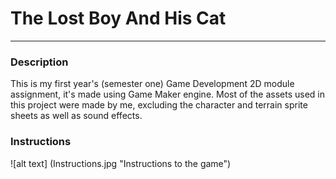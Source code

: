 # The Lost Boy And His Cat
---
### Description
This is my first year's (semester one) Game Development 2D module assignment, it's made using Game Maker engine. Most of the assets used in this project were made by me, excluding the character and terrain sprite sheets as well as sound effects.

### Instructions
![alt text] (Instructions.jpg "Instructions to the game")